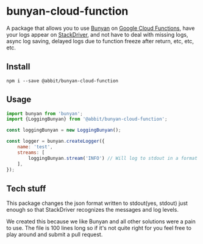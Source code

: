 # bunyan-cloud-function

A package that allows you to use [Bunyan](https://github.com/trentm/node-bunyan) on [Google Cloud Functions](https://cloud.google.com/functions), have your logs appear on [StackDriver](https://cloud.google.com/logging), and not have to deal with missing logs, async log saving, delayed logs due to function freeze after return, etc, etc, etc.

## Install

```shell
npm i --save @abbit/bunyan-cloud-function
```

## Usage

```javascript
import bunyan from 'bunyan';
import {LoggingBunyan} from '@abbit/bunyan-cloud-function';

const loggingBunyan = new LoggingBunyan();

const logger = bunyan.createLogger({
    name: 'test',
    streams: [
        loggingBunyan.stream('INFO') // Will log to stdout in a format that stackdriver understands
    ],
});
```

## Tech stuff

This package changes the json format written to stdout(yes, stdout) just enough so that StackDriver recognizes the messages and log levels.

We created this because we like Bunyan and all other solutions were a pain to use. The file is 100 lines long so if it's not quite right for you feel free to play around and submit a pull request.
